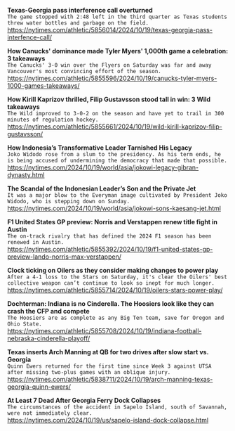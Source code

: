 **Texas-Georgia pass interference call overturned**\
`The game stopped with 2:48 left in the third quarter as Texas students threw water bottles and garbage on the field.`\
https://nytimes.com/athletic/5856014/2024/10/19/texas-georgia-pass-interfence-call/

**How Canucks' dominance made Tyler Myers' 1,000th game a celebration: 3 takeaways**\
`The Canucks' 3-0 win over the Flyers on Saturday was far and away Vancouver's most convincing effort of the season.`\
https://nytimes.com/athletic/5855596/2024/10/19/canucks-tyler-myers-1000-games-takeaways/

**How Kirill Kaprizov thrilled, Filip Gustavsson stood tall in win: 3 Wild takeaways**\
`The Wild improved to 3-0-2 on the season and have yet to trail in 300 minutes of regulation hockey.`\
https://nytimes.com/athletic/5855661/2024/10/19/wild-kirill-kaprizov-filip-gustavsson/

**How Indonesia’s Transformative Leader Tarnished His Legacy**\
`Joko Widodo rose from a slum to the presidency. As his term ends, he is being accused of undermining the democracy that made that possible.`\
https://nytimes.com/2024/10/19/world/asia/jokowi-legacy-gibran-dynasty.html

**The Scandal of the Indonesian Leader’s Son and the Private Jet**\
`It was a major blow to the Everyman image cultivated by President Joko Widodo, who is stepping down on Sunday.`\
https://nytimes.com/2024/10/19/world/asia/jokowi-sons-kaesang-jet.html

**F1 United States GP preview: Norris and Verstappen renew title fight in Austin**\
`The on-track rivalry that has defined the 2024 F1 season has been renewed in Austin. `\
https://nytimes.com/athletic/5855392/2024/10/19/f1-united-states-gp-preview-lando-norris-max-verstappen/

**Clock ticking on Oilers as they consider making changes to power play**\
`After a 4-1 loss to the Stars on Saturday, it's clear the Oilers' best collective weapon can’t continue to look so inept for much longer.`\
https://nytimes.com/athletic/5855714/2024/10/19/oilers-stars-power-play/

**Dochterman: Indiana is no Cinderella. The Hoosiers look like they can crash the CFP and compete**\
`The Hoosiers are as complete as any Big Ten team, save for Oregon and Ohio State.`\
https://nytimes.com/athletic/5855708/2024/10/19/indiana-football-nebraska-cinderella-playoff/

**Texas inserts Arch Manning at QB for two drives after slow start vs. Georgia**\
`Quinn Ewers returned for the first time since Week 3 against UTSA after missing two-plus games with an oblique injury.`\
https://nytimes.com/athletic/5838711/2024/10/19/arch-manning-texas-georgia-quinn-ewers/

**At Least 7 Dead After Georgia Ferry Dock Collapses**\
`The circumstances of the accident in Sapelo Island, south of Savannah, were not immediately clear.`\
https://nytimes.com/2024/10/19/us/sapelo-island-dock-collapse.html

